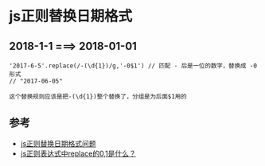 # js正则替换日期格式

## 2018-1-1  ===> 2018-01-01
```
'2017-6-5'.replace(/-(\d{1})/g,'-0$1') // 匹配 - 后是一位的数字，替换成 -0 形式
// "2017-06-05"

这个替换规则应该是把-(\d{1})整个替换了，分组是为后面$1用的
```


## 参考
- [js正则替换日期格式问题](https://segmentfault.com/q/1010000009592228)
- [js正则表达式中replace的0,1是什么？](https://segmentfault.com/q/1010000005727586)
